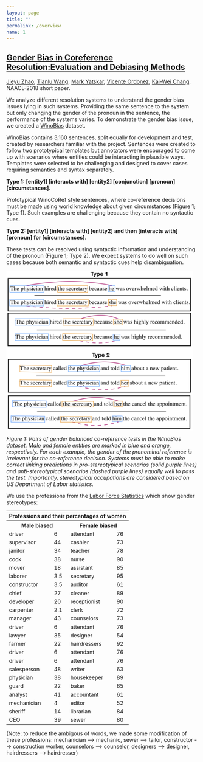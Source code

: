 ```yaml
---
layout: page
title: ""
permalink: /overview
name: 1
---
```



## [Gender Bias in Coreference Resolution:Evaluation and Debiasing Methods](https://arxiv.org/abs/1804.06876) ##

[Jieyu Zhao](http://jyzhao.net/), [Tianlu Wang](http://www.cs.virginia.edu/~tw8cb/), 
[Mark Yatskar](https://homes.cs.washington.edu/~my89/), [Vicente Ordonez](http://www.cs.virginia.edu/~vicente/), 
[Kai-Wei Chang](http://www.cs.virginia.edu/~kc2wc/). NAACL-2018 short paper.

We analyze different resolution systems to understand the gender bias issues lying in such systems. Providing the same sentence to the system but only changing the gender of the pronoun in the sentence, the performance of the systems varies. To demonstrate the gender bias issue, we created a [WinoBias](WinoBias/wino/data/) dataset. 

WinoBias contains 3,160 sentences, split equally for development and test, created by researchers familiar with the project. Sentences were created to follow two prototypical templates but annotators were encouraged to come up with scenarios where entities could be interacting in plausible ways. Templates were selected to be challenging and designed to cover cases requiring semantics and syntax separately. 

**Type 1: [entity1] [interacts with] [entity2] [conjunction] [pronoun] [circumstances].**

Prototypical WinoCoRef style sentences, where co-reference decisions must be made using world knowledge about given circumstances (Figure 1; Type 1). Such examples are challenging because they contain no syntactic cues.

**Type 2: [entity1] [interacts with] [entity2] and then [interacts with] [pronoun] for [circumstances].**

These tests can be resolved using syntactic information and understanding of the pronoun (Figure 1; Type 2). We expect systems to do well on such cases because both semantic and syntactic cues help disambiguation.

<!-- ![wino](/images/coref_bias.jpg) -->
<img align="center"  src="images/coref_bias.jpg" width="490" height="420">

*Figure 1: Pairs of gender balanced co-reference tests in the WinoBias dataset. Male and female entities are marked in blue and orange, respectively. For each example, the gender of the pronominal reference is irrelevant for the co-reference decision. Systems must be able to make correct linking predictions in pro-stereotypical scenarios (solid purple lines) and anti-stereotypical scenarios (dashed purple lines) equally well to pass the test. Importantly, stereotypical occupations are considered based on US Department of Labor statistics.*

We use the professions from the [Labor Force Statistics](https://www.bls.gov/cps/cpsaat11.htm) which show gender stereotypes:
<table>
    <tr>
        <th colspan="4">Professions and their percentages of women</th>
    </tr>
    <tr>
        <th colspan="2">Male biased</th>
        <th colspan="2">Female biased</th>
    </tr>
    <tr>
        <td>driver</td>
        <td>6</td>
        <td>attendant</td>
        <td>76</td>
    </tr>
    <tr>
        <td>supervisor</td>
        <td>44</td>
        <td>cashier</td>
        <td>73</td>
    </tr>
    <tr>
        <td>janitor</td>
        <td>34</td>
        <td>teacher</td>
        <td>78</td>
    </tr>
    <tr>
        <td>cook</td>
        <td>38</td>
        <td>nurse</td>
        <td>90</td>
    </tr>
    <tr>
        <td>mover</td>
        <td>18</td>
        <td>assistant</td>
        <td>85</td>
    </tr>
    <tr>
        <td>laborer</td>
        <td>3.5</td>
        <td>secretary</td>
        <td>95</td>
    </tr>
    <tr>
        <td>constructor</td>
        <td>3.5</td>
        <td>auditor</td>
        <td>61</td>
    </tr>
    <tr>
        <td>chief</td>
        <td>27</td>
        <td>cleaner</td>
        <td>89</td>
    </tr>
    <tr>
        <td>developer</td>
        <td>20</td>
        <td>receptionist</td>
        <td>90</td>
    </tr>
    <tr>
        <td>carpenter</td>
        <td>2.1</td>
        <td>clerk</td>
        <td>72</td>
    </tr>
    <tr>
        <td>manager</td>
        <td>43</td>
        <td>counselors</td>
        <td>73</td>
    </tr>
    <tr>
        <td>driver</td>
        <td>6</td>
        <td>attendant</td>
        <td>76</td>
    </tr>
    <tr>
        <td>lawyer</td>
        <td>35</td>
        <td>designer</td>
        <td>54</td>
    </tr>
    <tr>
        <td>farmer</td>
        <td>22</td>
        <td>hairdressers</td>
        <td>92</td>
    </tr>
    <tr>
        <td>driver</td>
        <td>6</td>
        <td>attendant</td>
        <td>76</td>
    </tr>
    <tr>
        <td>driver</td>
        <td>6</td>
        <td>attendant</td>
        <td>76</td>
    </tr>
    <tr>
        <td>salesperson</td>
        <td>48</td>
        <td>writer</td>
        <td>63</td>
    </tr>
    <tr>
        <td>physician</td>
        <td>38</td>
        <td>housekeeper</td>
        <td>89</td>
    </tr>
    <tr>
        <td>guard</td>
        <td>22</td>
        <td>baker</td>
        <td>65</td>
    </tr>
    <tr>
        <td>analyst</td>
        <td>41</td>
        <td>accountant</td>
        <td>61</td>
    </tr>
    <tr>
        <td>mechanician</td>
        <td>4</td>
        <td>editor</td>
        <td>52</td>
    </tr>
    <tr>
        <td>sheriff</td>
        <td>14</td>
        <td>librarian</td>
        <td>84</td>
    </tr>
    <tr>
        <td>CEO</td>
        <td>39</td>
        <td>sewer</td>
        <td>80</td>
    </tr>
</table>
(Note: to reduce the ambigous of words, we made some modification of these professions: mechanician --> mechanic, sewer --> tailor, constructor --> construction worker, counselors --> counselor, designers --> designer, hairdressers --> hairdresser)








